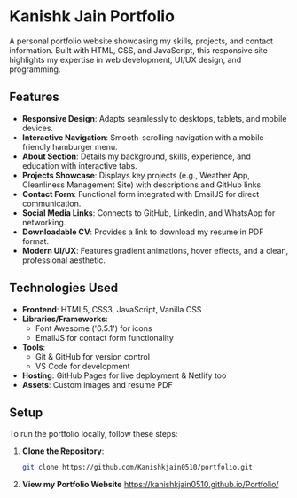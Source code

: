 # Kanishk Jain Portfolio

A personal portfolio website showcasing my skills, projects, and contact information. Built with HTML, CSS, and JavaScript, this responsive site highlights my expertise in web development, UI/UX design, and programming.


## Features
- **Responsive Design**: Adapts seamlessly to desktops, tablets, and mobile devices.
- **Interactive Navigation**: Smooth-scrolling navigation with a mobile-friendly hamburger menu.
- **About Section**: Details my background, skills, experience, and education with interactive tabs.
- **Projects Showcase**: Displays key projects (e.g., Weather App, Cleanliness Management Site) with descriptions and GitHub links.
- **Contact Form**: Functional form integrated with EmailJS for direct communication.
- **Social Media Links**: Connects to GitHub, LinkedIn, and WhatsApp for networking.
- **Downloadable CV**: Provides a link to download my resume in PDF format.
- **Modern UI/UX**: Features gradient animations, hover effects, and a clean, professional aesthetic.

## Technologies Used
- **Frontend**: HTML5, CSS3, JavaScript, Vanilla CSS
- **Libraries/Frameworks**:
  - Font Awesome ('6.5.1') for icons
  - EmailJS for contact form functionality
- **Tools**:
  - Git & GitHub for version control
  - VS Code for development
- **Hosting**: GitHub Pages for live deployment & Netlify too
- **Assets**: Custom images and resume PDF

## Setup
To run the portfolio locally, follow these steps:

1. **Clone the Repository**:
   ```bash
   git clone https://github.com/Kanishkjain0510/portfolio.git

2. **View my Portfolio Website**
    https://kanishkjain0510.github.io/Portfolio/